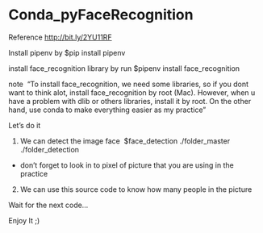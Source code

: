 # Conda_pyFaceRecognition

Reference http://bit.ly/2YU11RF

Install pipenv by
	$pip install pipenv

install face_recognition library by run
	$pipenv install face_recognition

note 
“To install face_recognition, we need some libraries, so if you dont want to think alot, install face_recognition by root (Mac). However, when u have a problem with dlib or others libraries, install it by root. On the other hand, use conda to make everything easier as my practice”

Let’s do it

1. We can detect the image face 
  $face_detection ./folder_master ./folder_detection  
  
  - don’t forget to look in to pixel of picture that you are using in the practice
  
2. We can use this source code to know how many people in the picture




Wait for the next code…


Enjoy It ;)
